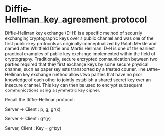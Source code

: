 # Diffie-Hellman_key_agreement_protocol
Diffie–Hellman key exchange (D–H) is a specific method of securely exchanging cryptographic keys over a public channel and was one of the first public-key protocols as originally conceptualized by Ralph Merkle and named after Whitfield Diffie and Martin Hellman. D–H is one of the earliest practical examples of public key exchange implemented within the field of cryptography. Traditionally, secure encrypted communication between two parties required that they first exchange keys by some secure physical channel, such as paper key lists transported by a trusted courier. The Diffie–Hellman key exchange method allows two parties that have no prior knowledge of each other to jointly establish a shared secret key over an insecure channel. This key can then be used to encrypt subsequent communications using a symmetric key cipher.

Recall the Diffie-Hellman protocol:

Server → Client : p, g, g^(x)

Server ← Client : g^(y)

Server, Client : Key = g^(xy)
